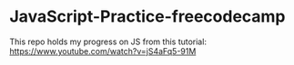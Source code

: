 # JavaScript-Practice-freecodecamp
This repo holds my progress on JS from this tutorial: https://www.youtube.com/watch?v=jS4aFq5-91M
